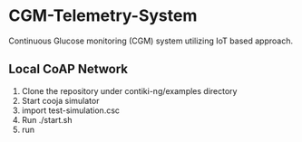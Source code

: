 # CGM-Telemetry-System
Continuous Glucose monitoring (CGM) system utilizing IoT based approach.

## Local CoAP Network
1. Clone the repository under contiki-ng/examples directory
2. Start cooja simulator
3. import test-simulation.csc
4. Run ./start.sh
5. run 


